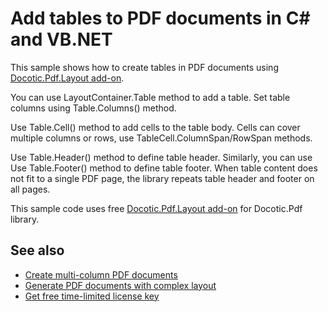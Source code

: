 # Add tables to PDF documents in C# and VB.NET
This sample shows how to create tables in PDF documents using [Docotic.Pdf.Layout add-on](https://www.nuget.org/packages/BitMiracle.Docotic.Pdf.Layout/).

You can use LayoutContainer.Table method to add a table. Set table columns using Table.Columns() method.

Use Table.Cell() method to add cells to the table body. Cells can cover multiple columns or rows, use TableCell.ColumnSpan/RowSpan methods.

Use Table.Header() method to define table header. Similarly, you can use Use Table.Footer() method to define table footer.
When table content does not fit to a single PDF page, the library repeats table header and footer on all pages.

This sample code uses free [Docotic.Pdf.Layout add-on](https://www.nuget.org/packages/BitMiracle.Docotic.Pdf.Layout/) for Docotic.Pdf library.

## See also
* [Create multi-column PDF documents](/Samples/Layout/RowsColumns)
* [Generate PDF documents with complex layout](/Samples/Layout/ComplexLayout)
* [Get free time-limited license key](https://bitmiracle.com/pdf-library/download-pdf-library.aspx)